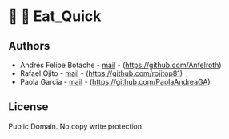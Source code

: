 # :hamburger: :fries: Eat_Quick


## Authors

* Andrés Felipe Botache - [mail](andresfboco@gmail.com) - (https://github.com/Anfelroth)
* Rafael Ojito - [mail](ojitorafael@gmail.com) - (https://github.com/rojitop81)
* Paola Garcia - [mail](paga0209@gmail.com) - (https://github.com/PaolaAndreaGA)

## License
Public Domain. No copy write protection.
